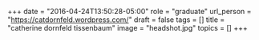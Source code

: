 +++
date = "2016-04-24T13:50:28-05:00"
role = "graduate"
url_person = "https://catdornfeld.wordpress.com/"
draft = false
tags = []
title = "catherine dornfeld tissenbaum"
image = "headshot.jpg"
topics = []
+++
